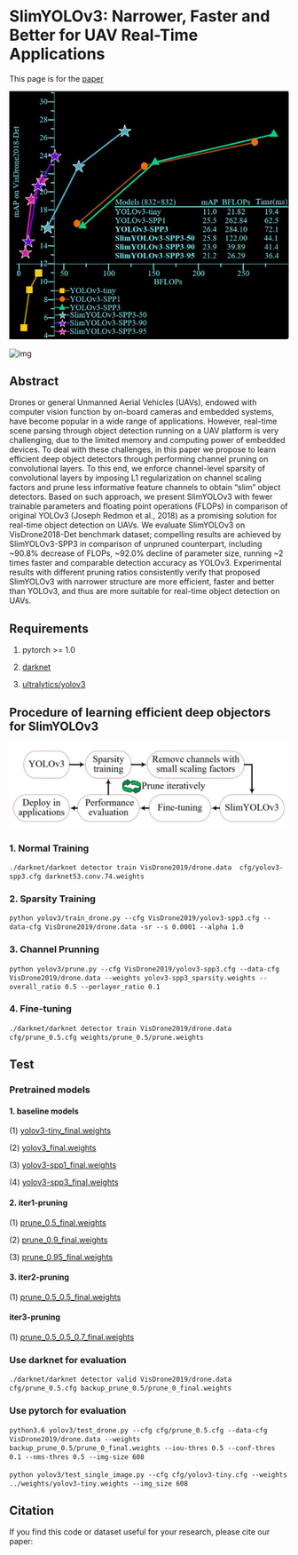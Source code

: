 # SlimYOLOv3: Narrower, Faster and Better for UAV Real-Time Applications

This page is for the [paper]()


![img](./table.jpg)


![img](./metrics.jpg)

## Abstract

Drones or general Unmanned Aerial Vehicles (UAVs), endowed with computer vision function by on-board cameras and embedded systems, have become popular in a wide range of applications. However, real-time scene parsing through object detection running on a UAV platform is very challenging, due to the limited memory and computing power of embedded devices. To deal with these challenges, in this paper we propose to learn efficient deep object detectors through performing channel pruning on convolutional layers. To this end, we enforce channel-level sparsity of convolutional layers by imposing L1 regularization on channel scaling factors and prune less informative feature channels to obtain “slim” object detectors. Based on such approach, we present SlimYOLOv3 with fewer trainable parameters and floating point operations (FLOPs) in comparison of original YOLOv3 (Joseph Redmon et al., 2018) as a promising solution for real-time object detection on UAVs. We evaluate SlimYOLOv3 on VisDrone2018-Det benchmark dataset; compelling results are achieved by SlimYOLOv3-SPP3 in comparison of unpruned counterpart, including ~90.8% decrease of FLOPs, ~92.0% decline of parameter size, running ~2 times faster and comparable detection accuracy as YOLOv3. Experimental results with different pruning ratios consistently verify that proposed SlimYOLOv3 with narrower structure are more efficient, faster and better than YOLOv3, and thus are more suitable for real-time object detection on UAVs.

## Requirements

1. pytorch >= 1.0

2. [darknet](https://pjreddie.com/darknet/yolo/)

3. [ultralytics/yolov3](https://github.com/ultralytics/yolov3)

## Procedure of learning efficient deep objectors for SlimYOLOv3

![img](./procedure.jpg)


### 1. Normal Training

    ./darknet/darknet detector train VisDrone2019/drone.data  cfg/yolov3-spp3.cfg darknet53.conv.74.weights

### 2. Sparsity Training

    python yolov3/train_drone.py --cfg VisDrone2019/yolov3-spp3.cfg --data-cfg VisDrone2019/drone.data -sr --s 0.0001 --alpha 1.0

### 3. Channel Prunning

    python yolov3/prune.py --cfg VisDrone2019/yolov3-spp3.cfg --data-cfg VisDrone2019/drone.data --weights yolov3-spp3_sparsity.weights --overall_ratio 0.5 --perlayer_ratio 0.1


### 4. Fine-tuning

    ./darknet/darknet detector train VisDrone2019/drone.data  cfg/prune_0.5.cfg weights/prune_0.5/prune.weights


## Test

### Pretrained models

#### 1. baseline models

(1) [yolov3-tiny_final.weights](https://drive.google.com/open?id=1Wf-vczUgdA-LrqYQE23k5jtOGkX_Hwzd)

(2) [yolov3_final.weights](https://drive.google.com/open?id=1zmbQDverpFYm2D_timtNmmMEIlZUxIMd)

(3) [yolov3-spp1_final.weights](https://drive.google.com/open?id=1ocImqkS5HgckHQHTfCQAPr0WzZb6V68J)

(4) [yolov3-spp3_final.weights](https://drive.google.com/open?id=1A7ow3WdVhUBW5Ai9mf2mvU5Xfqn1FnI2)


#### 2. iter1-pruning

(1) [prune_0.5_final.weights](https://drive.google.com/open?id=1mLthX9kf1KPAw3Yv3qxUH2Qo6vuEO4PZ)

(2) [prune_0.9_final.weights](https://drive.google.com/open?id=1FYgCxlvFsu_eFzA8xB4V4da1qwmhFkKH)

(3) [prune_0.95_final.weights](https://drive.google.com/open?id=1qY2Rp7BO33A046iOLGfu6Sdij5oKBAoY)


#### 3. iter2-pruning

(1) [prune_0.5_0.5_final.weights](https://drive.google.com/open?id=1q0xUniQFycnggDAiolQtlDFt-_VEZlQg)

#### iter3-pruning

(1) [prune_0.5_0.5_0.7_final.weights](https://drive.google.com/open?id=1NRchetH5RaiPY0KSfAaDIy6t4DvnAVXr)

### Use darknet for evaluation

    ./darknet/darknet detector valid VisDrone2019/drone.data cfg/prune_0.5.cfg backup_prune_0.5/prune_0_final.weights

### Use pytorch for evaluation

    python3.6 yolov3/test_drone.py --cfg cfg/prune_0.5.cfg --data-cfg VisDrone2019/drone.data --weights backup_prune_0.5/prune_0_final.weights --iou-thres 0.5 --conf-thres 0.1 --nms-thres 0.5 --img-size 608

    python yolov3/test_single_image.py --cfg cfg/yolov3-tiny.cfg --weights ../weights/yolov3-tiny.weights --img_size 608 


## Citation

If you find this code or dataset useful for your research, please cite our paper:

```

```